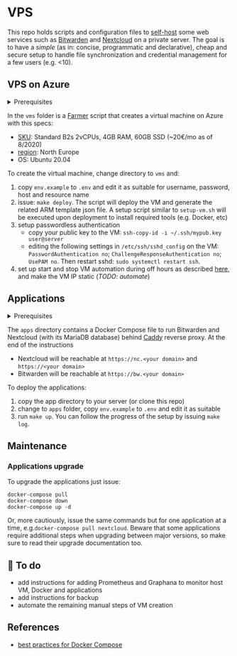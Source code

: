 # VPS

This repo holds scripts and configuration files to [self-host] some web services
such as [Bitwarden] and [Nextcloud] on a private server.
The goal is to have a *simple* (as in: concise, programmatic and declarative),
cheap and secure setup to handle file synchronization
and credential management for a few users (e.g. <10).

## VPS on Azure

<details><summary>Prerequisites</summary>
 - [Azure CLI][azure-cli] (select the right Azure subscription:
 `az login; az account set --subscription "NameOfSubscription"`)
 - [.NET core 3.1][dotnet-core].
</details>

In the `vms` folder is a [Farmer] script that creates a virtual machine
on Azure with this specs:
 - [SKU][azure-vm-sku]: Standard B2s 2vCPUs, 4GB RAM, 60GB SSD (~20€/mo as of 8/2020)
 - [region][azure-regions]: North Europe
 - OS: Ubuntu 20.04

To create the virtual machine, change directory to `vms` and:
 1. copy `env.example` to `.env` and edit it as suitable for
 username, password, host and resource name
 2. issue: `make deploy`. The script will deploy the VM and
 generate the related ARM template json file.
 A setup script similar to `setup-vm.sh` will be executed upon deployment
 to install required tools (e.g. Docker, etc)
 3. setup passwordless authentication
    - copy your public key to the VM: `ssh-copy-id -i ~/.ssh/mypub.key user@server`
    - editing the following settings in `/etc/ssh/sshd_config` on the VM: `PasswordAuthentication no`;
    `ChallengeResponseAuthentication no`; `UsePAM no`.
    Then restart sshd: `sudo systemctl restart ssh`.
 4. set up start and stop VM automation during off hours as described [here][vm-automation], and make the VM IP static (*TODO: automate*)

## Applications

<details><summary>Prerequisites</summary>
This setup assumes you own a DNS domain, and you've made its
`A Record`s for naked domain (`@`) and subdomains (`*`)
point to the VM's public IP.
Failing that, you'll still be able to run the applications,
but Caddy will have issues creating the certificates to use
for the HTTPS connections.
Notice that while Azure virtual machines have a public DNS
name (e.g. `<name>.<region>.cloudapp.azure.net`), their DNS setting
does not allow using subdomains, so it won't work.
</details>

The `apps` directory contains a Docker Compose file
to run Bitwarden and Nextcloud (with its MariaDB database) behind [Caddy] reverse proxy.
At the end of the instructions
 - Nextcloud will be reachable at `https://nc.<your domain>` and `https://<your domain>`
 - Bitwarden will be reachable at `https://bw.<your domain>`

To deploy the applications:
  1. copy the app directory to your server (or clone this repo)
  2. change to `apps` folder, copy `env.example` to `.env` and edit it as suitable
  3. run `make up`. You can follow the progress of the setup by issuing `make log`.

## Maintenance

### Applications upgrade

To upgrade the applications just issue:

    docker-compose pull
    docker-compose down
    docker-compose up -d

Or, more cautiously, issue the same commands but for one application at a time,
e.g.`docker-compose pull nextcloud`.
Beware that some applications require additional steps when upgrading
between major versions, so make sure to read their upgrade documentation too.

## :construction_worker: To do

 - add instructions for adding Prometheus and Graphana to monitor
 host VM, Docker and applications
 - add instructions for backup
 - automate the remaining manual steps of VM creation

## References

 - [best practices for Docker Compose][docker-compose]

 [azure-vm-sku]: https://docs.microsoft.com/en-us/azure/virtual-machines/sizes
 [azure-regions]: https://azure.microsoft.com/en-us/global-infrastructure/geographies/#overview
 [vm-automation]: https://docs.microsoft.com/en-us/azure/automation/automation-solution-vm-management-enable
 [bitwarden]: https://bitwarden.com/
 [nextcloud]: https://nextcloud.com/
 [self-host]: https://en.wikipedia.org/wiki/Self-hosting_(web_services)
 [azure-cli]: https://docs.microsoft.com/en-us/cli/azure/install-azure-cli?view=azure-cli-latest
 [dotnet]: https://dotnet.microsoft.com/download/dotnet
 [farmer]: https://compositionalit.github.io/farmer/
 [caddy]: https://caddyserver.com/
 [docker-compose]: https://nickjanetakis.com/blog/best-practices-around-production-ready-web-apps-with-docker-compose
